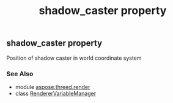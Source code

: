 ﻿---
title: shadow_caster property
second_title: Aspose.3D for Python via .NET API References
description: 
type: docs
weight: 120
url: /python-net/aspose.threed.render/renderervariablemanager/shadow_caster/
is_root: false
---

## shadow_caster property


Position of shadow caster in world coordinate system

### See Also
* module [aspose.threed.render](../../)
* class [RendererVariableManager](/3d/python-net/aspose.threed.render/renderervariablemanager)
